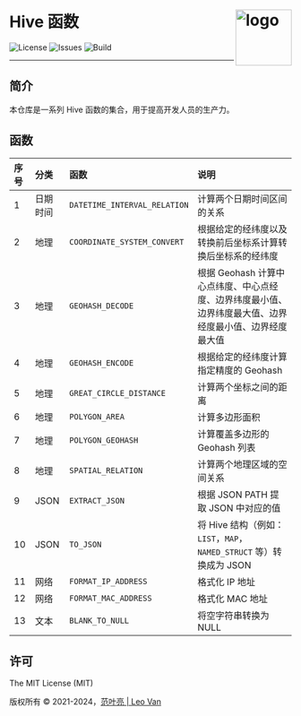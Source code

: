 # Hive 函数 <img src="https://raw.githubusercontent.com/leovan/hive-functions/main/docs/images/hive-functions-icon.png" align="right" alt="logo" height="100" style="border: none; float: right; height: 100px;">

![License](https://img.shields.io/github/license/leovan/hive-functions.svg)
![Issues](https://img.shields.io/github/issues/leovan/hive-functions.svg)
![Build](https://img.shields.io/travis/com/leovan/hive-functions.svg)

---

## 简介

本仓库是一系列 Hive 函数的集合，用于提高开发人员的生产力。

## 函数

| 序号 | 分类     | 函数                         | 说明                                                         |
| :--- | :------- | :--------------------------- | :----------------------------------------------------------- |
| 1    | 日期时间 | `DATETIME_INTERVAL_RELATION` | 计算两个日期时间区间的关系                                   |
| 2    | 地理     | `COORDINATE_SYSTEM_CONVERT`  | 根据给定的经纬度以及转换前后坐标系计算转换后坐标系的经纬度   |
| 3    | 地理     | `GEOHASH_DECODE`             | 根据 Geohash 计算中心点纬度、中心点经度、边界纬度最小值、边界纬度最大值、边界经度最小值、边界经度最大值 |
| 4    | 地理     | `GEOHASH_ENCODE`             | 根据给定的经纬度计算指定精度的 Geohash                       |
| 5    | 地理     | `GREAT_CIRCLE_DISTANCE`      | 计算两个坐标之间的距离                                       |
| 6    | 地理     | `POLYGON_AREA`               | 计算多边形面积                                               |
| 7    | 地理     | `POLYGON_GEOHASH`            | 计算覆盖多边形的 Geohash 列表                                |
| 8    | 地理     | `SPATIAL_RELATION`           | 计算两个地理区域的空间关系                                   |
| 9    | JSON     | `EXTRACT_JSON`               | 根据 JSON PATH 提取 JSON 中对应的值                          |
| 10   | JSON     | `TO_JSON`                    | 将 Hive 结构（例如：`LIST`，`MAP`，`NAMED_STRUCT` 等）转换成为 JSON |
| 11   | 网络     | `FORMAT_IP_ADDRESS`          | 格式化 IP 地址                                               |
| 12   | 网络     | `FORMAT_MAC_ADDRESS`         | 格式化 MAC 地址                                              |
| 13   | 文本     | `BLANK_TO_NULL`              | 将空字符串转换为 NULL                                        |

## 许可

The MIT License (MIT)

版权所有 &copy; 2021-2024，<a href="https://leovan.me" target="_blank">范叶亮 | Leo Van</a>
